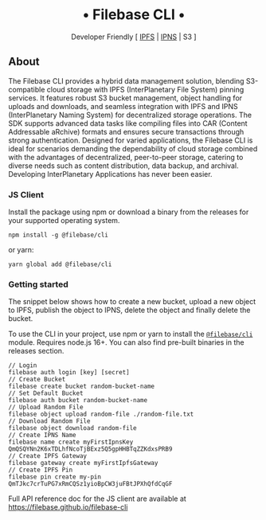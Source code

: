 <h1 align="center">&#x2022; Filebase CLI &#x2022;</h1>
<p align="center">Developer Friendly [ <a href="https://docs.ipfs.tech/concepts/what-is-ipfs/" title="What is IPFS?">IPFS</a> | <a href="https://docs.ipfs.tech/concepts/ipns/" title="What is IPNS?">IPNS</a> | S3 ]</p>

## About

The Filebase CLI provides a hybrid data management solution, blending S3-compatible cloud storage with IPFS
(InterPlanetary File System) pinning services. It features robust S3 bucket management, object handling for uploads and
downloads, and seamless integration with IPFS and IPNS (InterPlanetary Naming System) for decentralized storage
operations. The SDK supports advanced data tasks like compiling files into CAR (Content Addressable aRchive) formats and
ensures secure transactions through strong authentication. Designed for varied applications, the Filebase CLI is ideal
for scenarios demanding the dependability of cloud storage combined with the advantages of decentralized, peer-to-peer
storage, catering to diverse needs such as content distribution, data backup, and archival.  Developing InterPlanetary
Applications has never been easier.

### JS Client

Install the package using npm or download a binary from the releases for your supported operating system.

```shell
npm install -g @filebase/cli
```

or yarn:

```shell
yarn global add @filebase/cli
```

### Getting started

The snippet below shows how to create a new bucket, upload a new object to IPFS, publish the object to IPNS, 
delete the object and finally delete the bucket.

To use the CLI in your project, use npm or yarn to install the [`@filebase/cli`](https://www.npmjs.com/package/@filebase/cli) module.  Requires node.js 16+.
You can also find pre-built binaries in the releases section.

```shell
// Login
filebase auth login [key] [secret]
// Create Bucket 
filebase create bucket random-bucket-name
// Set Default Bucket
filebase auth bucket random-bucket-name
// Upload Random File
filebase object upload random-file ./random-file.txt
// Download Random File
filebase object download random-file
// Create IPNS Name
filebase name create myFirstIpnsKey QmQSQYNn2K6xTDLhfNcoTjBExz5Q5gpHHBTqZZKdxsPRB9
// Create IPFS Gateway
filebase gateway create myFirstIpfsGateway
// Create IPFS Pin
filebase pin create my-pin QmTJkc7crTuPG7xRmCQSz1yioBpCW3juFBtJPXhQfdCqGF
```

Full API reference doc for the JS client are available at https://filebase.github.io/filebase-cli